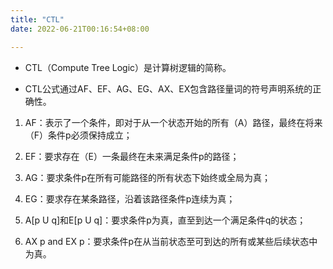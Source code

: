 ```yaml
---
title: "CTL"
date: 2022-06-21T00:16:54+08:00

---
```


-   CTL（Compute Tree Logic）是计算树逻辑的简称。

-   CTL公式通过AF、EF、AG、EG、AX、EX包含路径量词的符号声明系统的正确性。

1.  AF：表示了一个条件，即对于从一个状态开始的所有（A）路径，最终在将来（F）条件p必须保持成立；

2.  EF：要求存在（E）一条最终在未来满足条件p的路径；

3.  AG：要求条件p在所有可能路径的所有状态下始终或全局为真；

4.  EG：要求存在某条路径，沿着该路径条件p连续为真；

5.  A[p U q]和E[p U q]：要求条件p为真，直至到达一个满足条件q的状态；

6.  AX p and EX p：要求条件p在从当前状态至可到达的所有或某些后续状态中为真。

